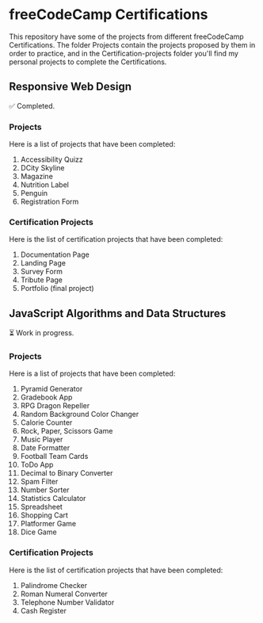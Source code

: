 # freeCodeCamp Certifications  
This repository have some of the projects from different freeCodeCamp Certifications. The folder Projects contain the projects proposed by them in order to practice, and in the Certification-projects folder you'll find my personal projects to complete the Certifications. 

## Responsive Web Design
:white_check_mark: Completed.

### Projects

Here is a list of projects that have been completed:

1. Accessibility Quizz
2. DCity Skyline
3. Magazine
4. Nutrition Label
5. Penguin
6. Registration Form

### Certification Projects

Here is the list of certification projects that have been completed:

1. Documentation Page
2. Landing Page
3. Survey Form
4. Tribute Page
5. Portfolio (final project)

## JavaScript Algorithms and Data Structures
:hourglass_flowing_sand: Work in progress.

### Projects

Here is a list of projects that have been completed:

1. Pyramid Generator
2. Gradebook App
3. RPG Dragon Repeller
4. Random Background Color Changer
5. Calorie Counter
6. Rock, Paper, Scissors Game
7. Music Player
8. Date Formatter
9. Football Team Cards
10. ToDo App
11. Decimal to Binary Converter
12. Spam Filter
13. Number Sorter
14. Statistics Calculator
15. Spreadsheet
16. Shopping Cart
17. Platformer Game
18. Dice Game


### Certification Projects

Here is the list of certification projects that have been completed:

1. Palindrome Checker
2. Roman Numeral Converter
3. Telephone Number Validator
4. Cash Register